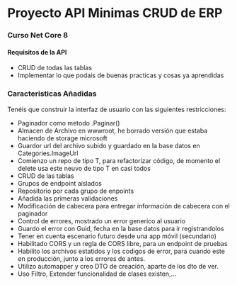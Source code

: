 # Proyecto API Minimas CRUD de ERP

### Curso Net Core 8

#### Requisitos de la API

- CRUD de todas las tablas
- Implementar lo que podais de buenas practicas y cosas ya aprendidas

### Caracteristicas Añadidas

Tenéis que construir la interfaz de usuario con las siguientes restricciones:

- Paginador como metodo .Paginar()
- Almacen de Archivo en wwwroot, he borrado versión que estaba haciendo de storage microsoft
- Guardor url del archivo subido y guardado en la base datos en Categories.ImageUrl
- Comienzo un repo de tipo T, para refactorizar código, de momento el delete usa este neuvo de tipo T en casi todos
- CRUD de las tablas
- Grupos de endpoint aislados
- Repositorio por cada grupo de enpoints
- Añadida las primeras validaciones
- Modificación de cabecera para entregar información de cabecera con el paginador
- Control de errores, mostrado un error generico al usuario
- Guardo el error con Guid, fecha en la base datos para ir registrandolos
- Tener en cuenta escenario futuro desde una app móvil (secundario)
- Habilitado CORS y un regla de CORS libre, para un endpoint de pruebas
- Habilito los archivos estatidos y los codigos de error, para cuando este en producción, junto a los errores de antes.
- Utilizo automapper y creo DTO de creación, aparte de los dto de ver.
- Uso Filtro, Extender funcionalidad de clases existen,...
